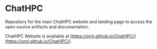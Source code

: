 # ChatHPC

Repository for the main ChatHPC website and landing page to access the open source artifacts and documentation.

ChatHPC Website is available at [https://ornl.github.io/ChatHPC/](https://ornl.github.io/ChatHPC/).

